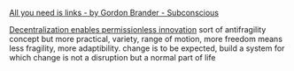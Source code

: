 
[All you need is links - by Gordon Brander - Subconscious](https://subconscious.substack.com/p/all-you-need-is-links)

[Decentralization enables permissionless innovation](https://subconscious.substack.com/p/decentralization-enables-permissionless)
sort of antifragility concept but more practical, variety, range of motion, more freedom means less fragility, more adaptibility. change is to be expected, build a system for which change is not a disruption but a normal part of life